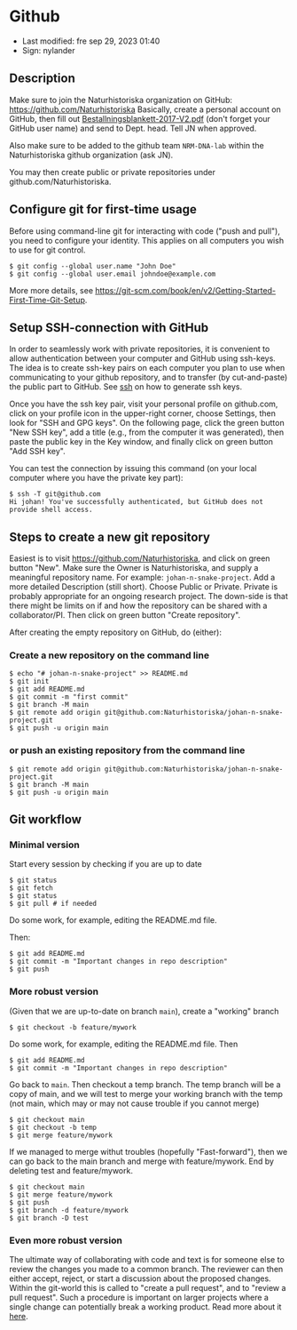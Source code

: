 # Github

- Last modified: fre sep 29, 2023  01:40
- Sign: nylander

## Description

Make sure to join the Naturhistoriska organization on GitHub:
<https://github.com/Naturhistoriska> Basically, create a personal account on
GitHub, then fill out
[Bestallningsblankett-2017-V2.pdf](Bestallningsblankett-2017-V2.pdf)
(don't forget your GitHub user name) and send to Dept. head. Tell JN when
approved.

Also make sure to be added to the github team `NRM-DNA-lab` within the
Naturhistoriska github organization (ask JN).

You may then create public or private repositories under github.com/Naturhistoriska.

## Configure git for first-time usage

Before using command-line git for interacting with code ("push and pull"), you
need to configure your identity.  This applies on all computers you wish to use
for git control.

    $ git config --global user.name "John Doe"
    $ git config --global user.email johndoe@example.com

More more details, see <https://git-scm.com/book/en/v2/Getting-Started-First-Time-Git-Setup>.

## Setup SSH-connection with GitHub

In order to seamlessly work with private repositories, it is convenient to
allow authentication between your computer and GitHub using ssh-keys.  The idea
is to create ssh-key pairs on each computer you plan to use when communicating
to your github repository, and to transfer (by cut-and-paste) the public part
to GitHub. See [ssh](../ssh/README.md) on how to generate ssh keys.

Once you have the ssh key pair, visit your personal profile on github.com,
click on your profile icon in the upper-right corner, choose Settings, then
look for "SSH and GPG keys".  On the following page, click the green button
"New SSH key", add a title (e.g., from the computer it was generated), then
paste the public key in the Key window, and finally click on green button "Add
SSH key".

You can test the connection by issuing this command (on your local computer
where you have the private key part):

    $ ssh -T git@github.com
    Hi johan! You've successfully authenticated, but GitHub does not provide shell access.

## Steps to create a new git repository

Easiest is to visit <https://github.com/Naturhistoriska>, and click on green
button "New".  Make sure the Owner is Naturhistoriska, and supply a meaningful
repository name. For example: `johan-n-snake-project`. Add a more detailed
Description (still short). Choose Public or Private.  Private is probably
appropriate for an ongoing research project. The down-side is that there might
be limits on if and how the repository can be shared with a collaborator/PI.
Then click on green button "Create repository".

After creating the empty repository on GitHub, do (either):

### Create a new repository on the command line

    $ echo "# johan-n-snake-project" >> README.md
    $ git init
    $ git add README.md
    $ git commit -m "first commit"
    $ git branch -M main
    $ git remote add origin git@github.com:Naturhistoriska/johan-n-snake-project.git
    $ git push -u origin main

### or push an existing repository from the command line

    $ git remote add origin git@github.com:Naturhistoriska/johan-n-snake-project.git
    $ git branch -M main
    $ git push -u origin main

## Git workflow

### Minimal version

Start every session by checking if you are up to date

    $ git status
    $ git fetch
    $ git status
    $ git pull # if needed

Do some work, for example, editing the README.md file.

Then:

    $ git add README.md
    $ git commit -m "Important changes in repo description"
    $ git push

### More robust version

(Given that we are up-to-date on branch `main`), create a "working" branch

    $ git checkout -b feature/mywork

Do some work, for example, editing the README.md file. Then

    $ git add README.md
    $ git commit -m "Important changes in repo description"

Go back to `main`. Then checkout a temp branch. The temp branch will be a copy
of main, and we will test to merge your working branch with the temp (not main,
which may or may not cause trouble if you cannot merge)

    $ git checkout main
    $ git checkout -b temp
    $ git merge feature/mywork

If we managed to merge withut troubles (hopefully "Fast-forward"), then we can
go back to the main branch and merge with feature/mywork. End by deleting test
and feature/mywork.

    $ git checkout main
    $ git merge feature/mywork
    $ git push
    $ git branch -d feature/mywork
    $ git branch -D test

### Even more robust version

The ultimate way of collaborating with code and text is for someone else to
review the changes you made to a common branch. The reviewer can then either
accept, reject, or start a discussion about the proposed changes.  Within the
git-world this is called to "create a pull request", and to "review a pull
request". Such a procedure is important on larger projects where a single
change can potentially break a working product.  Read more about it
[here](https://docs.github.com/en/pull-requests/collaborating-with-pull-requests/proposing-changes-to-your-work-with-pull-requests/about-pull-requests).

